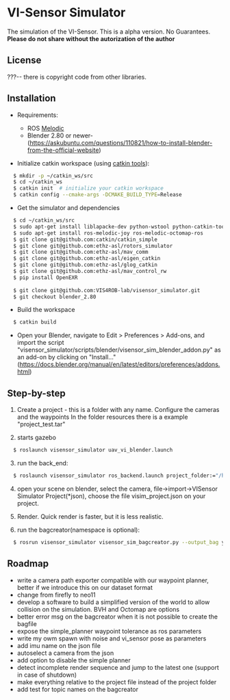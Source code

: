 VI-Sensor Simulator
========================
The simulation of the VI-Sensor.   This is a alpha version. No Guarantees.
**Please do not share without the autorization of the author**

License
------
???-- there is copyright code from other libraries.

Installation
------
* Requirements:
  * ROS [Melodic](http://wiki.ros.org/melodic/Installation/Ubuntu)
  * Blender 2.80 or newer- (https://askubuntu.com/questions/110821/how-to-install-blender-from-the-official-website)

* Initialize catkin workspace (using [catkin tools](https://catkin-tools.readthedocs.io/en/latest/installing.html)):
```sh
  $ mkdir -p ~/catkin_ws/src
  $ cd ~/catkin_ws  
  $ catkin init  # initialize your catkin workspace
  $ catkin config --cmake-args -DCMAKE_BUILD_TYPE=Release
```
* Get the simulator and dependencies
```sh
  $ cd ~/catkin_ws/src
  $ sudo apt-get install liblapacke-dev python-wstool python-catkin-tools protobuf-compiler libgoogle-glog-dev libopenexr-dev libopenblas-dev
  $ sudo apt-get install ros-melodic-joy ros-melodic-octomap-ros
  $ git clone git@github.com:catkin/catkin_simple
  $ git clone git@github.com:ethz-asl/rotors_simulator
  $ git clone git@github.com:ethz-asl/mav_comm
  $ git clone git@github.com:ethz-asl/eigen_catkin
  $ git clone git@github.com:ethz-asl/glog_catkin
  $ git clone git@github.com:ethz-asl/mav_control_rw
  $ pip install OpenEXR
  
  $ git clone git@github.com:VIS4ROB-lab/visensor_simulator.git
  $ git checkout blender_2.80


```
* Build the workspace  
```sh
  $ catkin build
```

* Open your Blender, navigate to Edit > Preferences > Add-ons, and import the script "visensor_simulator/scripts/blender/visensor_sim_blender_addon.py" as an add-on by clicking on "Install..." (https://docs.blender.org/manual/en/latest/editors/preferences/addons.html)


Step-by-step
------
1. Create a project - this is a folder with any name. Configure the cameras and the waypoints In the folder resources there is a example "project_test.tar"

2. starts gazebo 
```sh
  $ roslaunch visensor_simulator uav_vi_blender.launch
```
3. run the back_end: 
```sh
  $ roslaunch visensor_simulator ros_backend.launch project_folder:="/home/lucas/data/test/project_testA"
```
4. open your scene on blender, select the camera, file->import->VISensor Simulator Project(*json), choose the file visim_project.json on your project.

5. Render. Quick render is faster, but it is less realistic.

6. run the bagcreator(namespace is optional):  
```sh 
  $ rosrun visensor_simulator visensor_sim_bagcreator.py --output_bag your_output.bag --project_folder "/home/lucas/data/test/project_testA" --namespace "firefly"
```

Roadmap
------
* write a camera path exporter compatible with our waypoint planner, better if we introduce this on our dataset format
* change from firefly to neo11
* develop a software to build a simplified version of the world to allow collision on the simulation. BVH and Octomap are options
* better error msg on the bagcreator when it is not possible to create the bagfile
* expose the simple_planner waypoint tolerance as ros parameters
* write my owm spawn with noise and vi_sensor pose as parameters
* add imu name on the json file
* autoselect a camera from the json
* add option to disable the simple planner
* detect incomplete render sequence and jump to the latest one (support in case of shutdown)
* make everything relative to the project file instead of the project folder
* add test for topic names on the bagcreator



